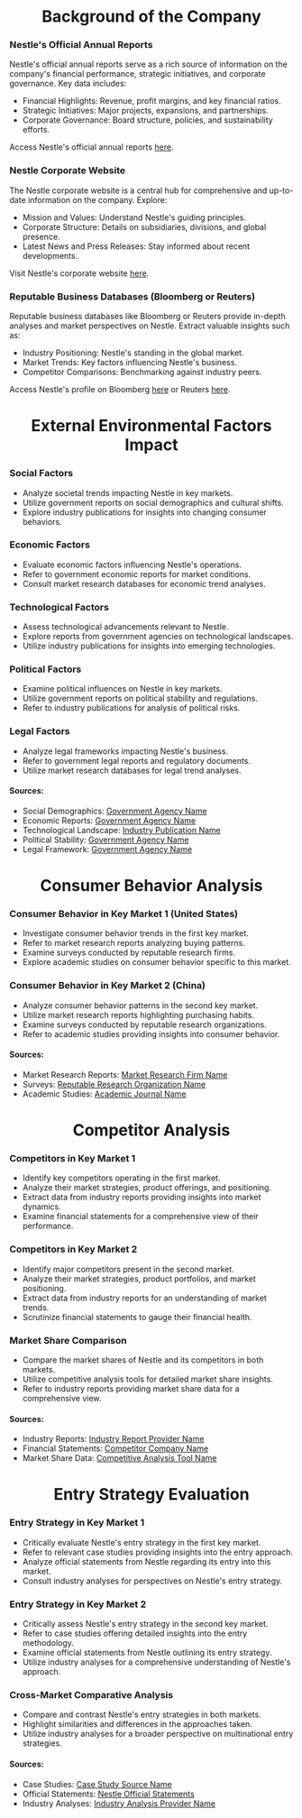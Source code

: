 <h1 align = 'center' color = 'green' > Background of the Company </h1>

### Nestle's Official Annual Reports
Nestle's official annual reports serve as a rich source of information on the company's financial performance, strategic initiatives, and corporate governance. Key data includes:

- Financial Highlights: Revenue, profit margins, and key financial ratios.
- Strategic Initiatives: Major projects, expansions, and partnerships.
- Corporate Governance: Board structure, policies, and sustainability efforts.

Access Nestle's official annual reports [here](https://www.nestle.com/media/pressreleases/allpressreleases/half-year-results-2023).

### Nestle Corporate Website
The Nestle corporate website is a central hub for comprehensive and up-to-date information on the company. Explore:

- Mission and Values: Understand Nestle's guiding principles.
- Corporate Structure: Details on subsidiaries, divisions, and global presence.
- Latest News and Press Releases: Stay informed about recent developments.

Visit Nestle's corporate website [here](https://www.nestle.com/).

### Reputable Business Databases (Bloomberg or Reuters)
Reputable business databases like Bloomberg or Reuters provide in-depth analyses and market perspectives on Nestle. Extract valuable insights such as:

- Industry Positioning: Nestle's standing in the global market.
- Market Trends: Key factors influencing Nestle's business.
- Competitor Comparisons: Benchmarking against industry peers.

Access Nestle's profile on Bloomberg [here](https://www.bloomberg.com/profile/company/NESN:SW) or Reuters [here](https://www.reuters.com/markets/companies/NESN.S/).


<h1 align = 'center' color = 'purple'> External Environmental Factors Impact </h1>

### Social Factors
- Analyze societal trends impacting Nestle in key markets.
- Utilize government reports on social demographics and cultural shifts.
- Explore industry publications for insights into changing consumer behaviors.

### Economic Factors
- Evaluate economic factors influencing Nestle's operations.
- Refer to government economic reports for market conditions.
- Consult market research databases for economic trend analyses.

### Technological Factors
- Assess technological advancements relevant to Nestle.
- Explore reports from government agencies on technological landscapes.
- Utilize industry publications for insights into emerging technologies.

### Political Factors
- Examine political influences on Nestle in key markets.
- Utilize government reports on political stability and regulations.
- Refer to industry publications for analysis of political risks.

### Legal Factors
- Analyze legal frameworks impacting Nestle's business.
- Refer to government legal reports and regulatory documents.
- Utilize market research databases for legal trend analyses.

#### Sources:
- Social Demographics: [Government Agency Name](insert_link)
- Economic Reports: [Government Agency Name](insert_link)
- Technological Landscape: [Industry Publication Name](insert_link)
- Political Stability: [Government Agency Name](insert_link)
- Legal Framework: [Government Agency Name](insert_link)


<h1 align = 'center' color = 'purple'> Consumer Behavior Analysis </h1>

### Consumer Behavior in Key Market 1 (United States)
- Investigate consumer behavior trends in the first key market.
- Refer to market research reports analyzing buying patterns.
- Examine surveys conducted by reputable research firms.
- Explore academic studies on consumer behavior specific to this market.

### Consumer Behavior in Key Market 2 (China)
- Analyze consumer behavior patterns in the second key market.
- Utilize market research reports highlighting purchasing habits.
- Examine surveys conducted by reputable research organizations.
- Refer to academic studies providing insights into consumer behavior.

#### Sources:
- Market Research Reports: [Market Research Firm Name](insert_link)
- Surveys: [Reputable Research Organization Name](insert_link)
- Academic Studies: [Academic Journal Name](insert_link)



<h1 align = 'center'> Competitor Analysis </h1>

### Competitors in Key Market 1
- Identify key competitors operating in the first market.
- Analyze their market strategies, product offerings, and positioning.
- Extract data from industry reports providing insights into market dynamics.
- Examine financial statements for a comprehensive view of their performance.

### Competitors in Key Market 2
- Identify major competitors present in the second market.
- Analyze their market strategies, product portfolios, and market positioning.
- Extract data from industry reports for an understanding of market trends.
- Scrutinize financial statements to gauge their financial health.

### Market Share Comparison
- Compare the market shares of Nestle and its competitors in both markets.
- Utilize competitive analysis tools for detailed market share insights.
- Refer to industry reports providing market share data for a comprehensive view.

#### Sources:
- Industry Reports: [Industry Report Provider Name](insert_link)
- Financial Statements: [Competitor Company Name](insert_link)
- Market Share Data: [Competitive Analysis Tool Name](insert_link)


<h1 align = 'center'> Entry Strategy Evaluation </h1>

### Entry Strategy in Key Market 1
- Critically evaluate Nestle's entry strategy in the first key market.
- Refer to relevant case studies providing insights into the entry approach.
- Analyze official statements from Nestle regarding its entry into this market.
- Consult industry analyses for perspectives on Nestle's entry strategy.

### Entry Strategy in Key Market 2
- Critically assess Nestle's entry strategy in the second key market.
- Refer to case studies offering detailed insights into the entry methodology.
- Examine official statements from Nestle outlining its entry strategy.
- Utilize industry analyses for a comprehensive understanding of Nestle's approach.

### Cross-Market Comparative Analysis
- Compare and contrast Nestle's entry strategies in both markets.
- Highlight similarities and differences in the approaches taken.
- Utilize industry analyses for a broader perspective on multinational entry strategies.

#### Sources:
- Case Studies: [Case Study Source Name](insert_link)
- Official Statements: [Nestle Official Statements](insert_link)
- Industry Analyses: [Industry Analysis Provider Name](insert_link)

